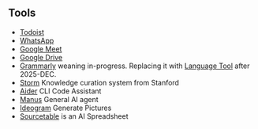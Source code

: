## Tools

- [Todoist](https://app.todoist.com/)
- [WhatsApp](https://web.whatsapp.com/)
- [Google Meet](https://meet.google.com)
- [Google Drive](https://drive.google.com)
- [Grammarly](https://app.grammarly.com/) weaning in-progress. Replacing it with [Language Tool](https://languagetool.org/editor/) after 2025-DEC.
- [Storm](https://storm.genie.stanford.edu) Knowledge curation system from Stanford
- [Aider](https://aider.chat) CLI Code Assistant
- [Manus](https://manus.im/) General AI agent
- [Ideogram](https://ideogram.ai/) Generate Pictures
- [Sourcetable](https://sourcetable.com) is an AI Spreadsheet
